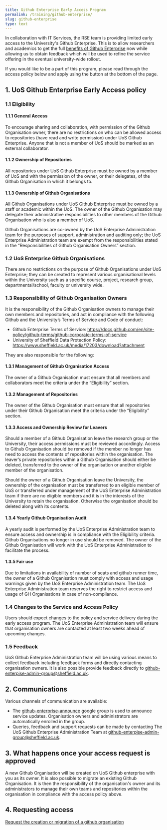 ```yaml
---
title: Github Enterprise Early Access Program
permalink: /training/github-enterprise/
slug: github-enterprise
type: text
---
```


In collaboration with IT Services, the RSE team is providing limited early access to the University's Github Enterprise. This is to allow researchers and academics to get the full [benefits of Github Enterprise](https://docs.github.com/en/get-started/learning-about-github/githubs-plans) now while allowing us to obtain feedback which will be used to refine the service offering in the eventual university-wide rollout.

If you would like to be a part of this program, please read through the access policy below and apply using the button at the bottom of the page. 

## 1. UoS Github Enterprise Early Access policy

### 1.1 Eligibility

#### 1.1.1 General Access
To encourage sharing and collaboration, with permission of the Github Organisation owner, there are no restrictions on who can be allowed access to repositories (have read and write permission) under UoS Github Enterprise. Anyone that is not a member of UoS should be marked as an external collaborator.

#### 1.1.2 Ownership of Repositories
All repositories under UoS Github Enterprise must be owned by a member of UoS and with the permission of the owner, or their delegates, of the Github Organisation in which it belongs to.

#### 1.1.3 Ownership of Github Organisations
All Github Organisations under UoS Github Enterprise must be owned by a staff or academic within the UoS. The owner of the Github Organisation may delegate their administrative responsibilities to other members of the Github Organisation who is also a member of UoS.

Github Organisations are co-owned by the UoS Enterprise Administration team for the purposes of support, administration and auditing only; the UoS Enterprise Administration team are exempt from the responsibilities stated in the “Responsibilities of Github Organisation Owners” section.

### 1.2 UoS Enterprise Github Organisations
There are no restrictions on the purpose of Github Organisations under UoS Enterprise; they can be created to represent various organisational levels within the University such as a specific course, project, research group, departmental/school, faculty or university wide. 


### 1.3 Responsibility of Github Organisation Owners
It is the responsibility of the Github Organisation owners to manage their own members and repositories, and act in compliance with the following Github and the University’s Terms of Service and Code of conduct:

- Github Enterprise Terms of Service: https://docs.github.com/en/site-policy/github-terms/github-corporate-terms-of-service
- University of Sheffield Data Protection Policy: https://www.sheffield.ac.uk/media/17203/download?attachment

They are also responsible for the following:

#### 1.3.1 Management of Github Organisation Access
The owner of a Github Organisation must ensure that all members and collaborators meet the criteria under the “Eligibility” section.

#### 1.3.2 Management of Repositories
The owner of the Github Organisation must ensure that all repositories under their Github Organisation meet the criteria under the “Eligibility” section.

#### 1.3.3 Access and Ownership Review for Leavers
Should a member of a Github Organisation leave the research group or the University, their access permissions must be reviewed accordingly. Access to Github Organisation should be removed if the member no longer has need to access the contents of repositories within the organisation. The leaver’s private repositories within a Github Organisation should either be deleted, transferred to the owner of the organisation or another eligible member of the organisation.

Should the owner of a Github Organisation leave the University, the ownership of the organisation must be transferred to an eligible member of UoS or transferred under management of the UoS Enterprise Administration team if there are no eligible members and it is in the interests of the University to retain the organisation. Otherwise the organisation should be deleted along with its contents.

#### 1.3.4 Yearly Github Organisation Audit
A yearly audit is performed by the UoS Enterprise Administration team to ensure access and ownership is in compliance with the Eligibility criteria. Github Organisations no longer in use should be removed. The owner of the Github Organisation will work with the UoS Enterprise Administration to facilitate the process.

#### 1.3.5 Fair use
Due to limitations in availability of number of seats and github runner time, the owner of a Github Organisation must comply with access and usage warnings given by the UoS Enterprise Administration team. The UoS Enterprise Administration team reserves the right to restrict access and usage of GH Organisations in case of non-compliance.

### 1.4 Changes to the Service and Access Policy
Users should expect changes to the policy and service delivery during the early access program. The UoS Enterprise Administration team will ensure that organisation owners are contacted at least two weeks ahead of upcoming changes.

### 1.5 Feedback
UoS Github Enterprise Administration team will be using various means to collect feedback including feedback forms and directly contacting organisation owners. It is also possible provide feedback directly to [github-enterpise-admin-group@sheffield.ac.uk](mailto:github-enterpise-admin-group@sheffield.ac.uk). 

## 2. Communications
Various channels of communication are available:

- The [github-enterprise-announce](https://groups.google.com/a/sheffield.ac.uk/g/github-enterprise-announce-group) google group is used to announce service updates. Organisation owners and administrators are automatically enrolled in the group.  
- Queries, feedback and support requests can be made by contacting The UoS Github Enterprise Administration Team at [github-enterpise-admin-group@sheffield.ac.uk](mailto:github-enterpise-admin-group@sheffield.ac.uk).

## 3. What happens once your access request is approved
A new Github Organisation will be created on UoS Github enterprise with you as its owner. It is also possible to migrate an existing Github Organisation. It is then the responsibility of the organisation's owner and its administrators to manage their own teams and repositories within the organisation in compliance with the access policy above.

## 4. Requesting access

<a href="https://forms.gle/BS7uSbVpd7mCFAh69" class="btn btn-primary">Request the creation or migration of a github organisation</a>
